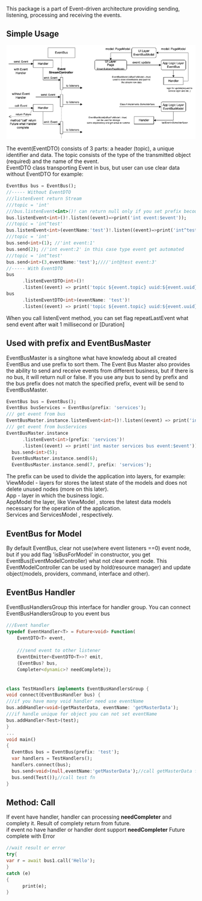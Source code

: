 This package is a part of Event-driven architecture providing sending, listening, processing and receiving the events.  
## Simple Usage 
![simply_usage](event_bus_arch.drawio.png)

The event(EventDTO) consists of 3 parts: a header (topic), a unique identifier and data. The topic consists of the type of the transmitted object (required) and the name of the event.  
EventDTO class transporting Event in bus, but user can use clear data without EventDTO for example:
```dart
EventBus bus = EventBus();
//----- Without EventDTO
///listenEvent return Stream
///topic = 'int' 
///bus.listenEvent<int>()! can return null only if you set prefix becouse bus be search other EventBus with prefix in EventBusMaster
bus.listenEvent<int>()!.listen((event)=>print('int event:$event'));
///topic = 'int^test' 
bus.listenEvent<int>(eventName:'test')!.listen((event)=>print('int^test event:$event'));
///topic = 'int' 
bus.send<int>(1); //'int event:1'
bus.send(2); //'int event:2' in this case type event get automated
///topic = 'int^test' 
bus.send<int>(3,eventName:'test');////'int@test event:3'
//----- With EventDTO
bus
      .listenEventDTO<int>()!
      .listen((event) => print('topic ${event.topic} uuid:${event.uuid} event:${event.data}'));
bus
      .listenEventDTO<int>(eventName: 'test')!
      .listen((event) => print('topic ${event.topic} uuid:${event.uuid} event:${event.data}'));
```
When you call listenEvent method, you can set flag repeatLastEvent what send event after wait 1 millisecond or [Duration] 
## Used with prefix and EventBusMaster
EventBusMaster is a singltone what have knowledg about all created EventBus and use prefix to sort them.
The Event Bus Master also provides the ability to send and receive events from different business, but if there is no bus, it will return null or false. If you use any bus to send by prefix and the bus prefix does not match the specified prefix, event will be send to EventBusMaster.
```dart
EventBus bus = EventBus();
EventBus busServices = EventBus(prefix: 'services');
/// get event from bus
EventBusMaster.instance.listenEvent<int>()!.listen((event) => print('int master event:$event'));
/// get event from busServices
EventBusMaster.instance
      .listenEvent<int>(prefix: 'services')!
      .listen((event) => print('int master services bus event:$event'));
  bus.send<int>(5);
  EventBusMaster.instance.send(6);
  EventBusMaster.instance.send(7, prefix: 'services');
```
The prefix can be used to divide the application into layers, for example:
ViewModel - layers for stores the latest state of the models and does not delete unused nodes (more on this later).  
App - layer in which the business logic.  
AppModel the layer, like ViewModel , stores the latest data models necessary for the operation of the application.  
Services and ServicesModel , respectively.  

## EventBus for Model
By default EventBus, clear not use(where event listeners ==0) event node, but if you add flag 'isBusForModel' in constructor, you get EventBus(EventModelController) what not clear event node.
This EventModelController can be used by hold(resource manager) and update object(models, providers, command, interface and other).  

## EventBus Handler
EventBusHandlersGroup this interface for handler group. You can connect  EventBusHandlersGroup to you event bus
```dart
///Event handler
typedef EventHandler<T> = Future<void> Function(
    EventDTO<T> event,

    ///send event to other listener
    EventEmitter<EventDTO<T>>? emit,
    {EventBus? bus,
    Completer<dynamic>? needComplete});


class TestHandlers implements EventBusHandlersGroup {
void connect(EventBusHandler bus) {
///if you have many void handler need use eventName
bus.addHandler<void>(getMasterData, eventName: 'getMasterData');
///if handle unique for object you can not set eventName
bus.addHandler<Test>(test);
}
...
void main()
{
  EventBus bus = EventBus(prefix: 'test');
  var handlers = TestHandlers();
  handlers.connect(bus);
  bus.send<void>(null,eventName:'getMasterData');//call getMasterData fn
  bus.send(Test());//call test fn
}
```

## Method: Call 
If event have handler, handler can processing **needCompleter** and complety it. Result of complety return from future.  
if event no have handler or handler dont support **needCompleter** Future complete with Error
```dart
//wait result or error
try{
var r = await bus1.call('Hello');
}
catch (e)
{
      print(e);
}
```

